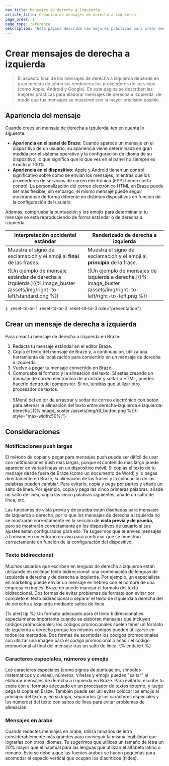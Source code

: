 ```yaml
---
nav_title: Mensajes de derecha a izquierda
article_title: Creación de mensajes de derecha a izquierda
page_order: 1
page_type: reference
description: "Esta página describe las mejores prácticas para crear mensajes en Braze que se lean de derecha a izquierda."
---
```


# Crear mensajes de derecha a izquierda

> El aspecto final de los mensajes de derecha a izquierda depende en gran medida de cómo los rendericen los proveedores de servicios (como Apple, Android y Google). En esta página se describen las mejores prácticas para elaborar mensajes de derecha a izquierda, de modo que tus mensajes se muestren con la mayor precisión posible.

## Apariencia del mensaje

Cuando crees un mensaje de derecha a izquierda, ten en cuenta lo siguiente:

- **Apariencia en el panel de Braze:** Cuando aparece un mensaje en el dispositivo de un usuario, su apariencia viene determinada en gran medida por el sistema operativo y la configuración de idioma de su dispositivo, lo que significa que lo que ves en el panel no siempre es exacto al 100%.
- **Apariencia en el dispositivo:** Apple y Android tienen un control significativo sobre cómo se envían los mensajes, mientras que los proveedores de servicios de correo electrónico (ESP) tienen cierto control. La personalización del correo electrónico HTML en Braze puede ser más flexible; sin embargo, el mismo mensaje puede seguir mostrándose de forma diferente en distintos dispositivos en función de la configuración del usuario.

Además, comprueba la puntuación y los emojis para determinar si tu mensaje se está reproduciendo de forma estándar o de derecha a izquierda.

| Interpretación occidental estándar | Renderizado de derecha a izquierda |
|------------------|------------------------|
| Muestra el signo de exclamación y el emoji al **final** de las frases. | Muestra el signo de exclamación y el emoji al **principio** de la frase. |
| ![Un ejemplo de mensaje estándar de derecha a izquierda.]({% image_buster /assets/img/right-to-left/standard.png %}) | ![Un ejemplo de mensajes de izquierda a derecha.]({% image_buster /assets/img/right-to-left/right-to-left.png %}) |
{: .reset-td-br-1 .reset-td-br-2 .reset-td-br-3 role="presentation"}

## Crear un mensaje de derecha a izquierda

Para crear tu mensaje de derecha a izquierda en Braze:

1. Redacta tu mensaje estándar en el editor Braze.
2. Copia el texto del mensaje de Braze y, a continuación, utiliza una herramienta de localización para convertirlo en un mensaje de derecha a izquierda.
3. Vuelve a pegar tu mensaje convertido en Braze.
4. Comprueba el formato y la alineación del texto. Si estás creando un mensaje de correo electrónico de arrastrar y soltar o HTML, puedes hacerlo dentro del compositor. Si no, tendrás que utilizar otro procesador de textos.<br><br>![Menú del editor de arrastrar y soltar de correo electrónico con botón para alternar la alineación del texto entre derecha-izquierda e izquierda-derecha.]({% image_buster /assets/img/rtl_button.png %}){: style="max-width:50%;"}

## Consideraciones
 
### Notificaciones push largas

El método de copiar y pegar para mensajes push puede ser difícil de usar con notificaciones push más largas, porque el contenido más largo puede aparecer en varias líneas en un dispositivo móvil. Si copias el texto de tu mensaje desde fuera de Braze (como un documento de Word) y lo pegas directamente en Braze, la alineación de las frases y la colocación de las palabras pueden cambiar. Para evitarlo, copia y pega por partes y añade un salto de línea. Por ejemplo, copia y pega las cinco primeras palabras, añade un salto de línea, copia las cinco palabras siguientes, añade un salto de línea, etc.

Las funciones de vista previa y de prueba están diseñadas para mensajes de izquierda a derecha, por lo que los mensajes de derecha a izquierda no se mostrarán correctamente en la sección de **vista previa y de prueba**, pero se mostrarán correctamente en los dispositivos de usuario si sus ajustes están configurados para ello. Te sugerimos que te envíes mensajes a ti mismo en un entorno en vivo para confirmar que se muestran correctamente en función de la configuración del dispositivo.

### Texto bidireccional

Muchos usuarios que escriben en lenguas de derecha a izquierda están utilizando en realidad texto bidireccional: una combinación de lenguas de izquierda a derecha y de derecha a izquierda. Por ejemplo, un especialista en marketing puede enviar un mensaje en hebreo con el nombre de una empresa en inglés. Braze no puede manejar el formato del texto bidireccional. Dos formas de evitar problemas de formato son evitar por completo el texto bidireccional o separar el texto de izquierda a derecha del de derecha a izquierda mediante saltos de línea. 

{% alert tip %}
Un formato adecuado para el texto bidireccional es especialmente importante cuando se elaboran mensajes que incluyen códigos promocionales; los códigos promocionales suelen tener un formato de izquierda a derecha porque los mismos códigos pueden utilizarse en todos los mercados. Dos formas de acomodar los códigos promocionales son utilizar una imagen para el código promocional o añadir el código promocional al final del mensaje tras un salto de línea.
{% endalert %}

### Caracteres especiales, números y emojis

Los caracteres especiales (como signos de puntuación, símbolos matemáticos y divisas), números, viñetas y emojis pueden "saltar" al elaborar mensajes de derecha a izquierda en Braze. Para evitarlo, escribe tu copia con el formato adecuado en un procesador de textos externo, y luego pega la copia en Braze. También puede ser útil evitar colocar los emojis al principio del texto y, en su lugar, separarlos (y los caracteres especiales y los números) del texto con saltos de línea para evitar problemas de alineación.

### Mensajes en árabe

Cuando redactes mensajes en árabe, utiliza tamaños de letra considerablemente más grandes para conseguir la misma legibilidad que lograrías con otros idiomas. Te sugerimos que utilices un tamaño de letra un 20% mayor que el habitual para las lenguas que utilizan el alfabeto latino o romano. Esto se debe a que las fuentes árabes se hacen pequeñas para acomodar el espacio vertical que ocupan los diacríticos (tildes).
